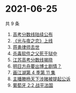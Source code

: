 # 2021-06-25

共 9 条

<!-- BEGIN -->
<!-- 最后更新时间 Fri Jun 25 2021 04:06:53 GMT+0800 (China Standard Time) -->

1. [高考分数线陆续公布](https://www.zhihu.com/search?q=高考分数线)
2. [《光与夜之恋》上线](https://www.zhihu.com/search?q=光与夜之恋)
3. [蒋勇律师去世](https://www.zhihu.com/search?q=蒋勇)
4. [杀毒软件之父死于狱中](https://www.zhihu.com/search?q=杀毒软件之父)
5. [江苏高考分数线揭晓](https://www.zhihu.com/search?q=江西高考)
6. [明日方舟要出博士剧情？](https://www.zhihu.com/search?q=明日方舟)
7. [画江湖第 4 季第 11 集](https://www.zhihu.com/search?q=画江湖之不良人)
8. [主播滕杨天下涉赌被提起公诉](https://www.zhihu.com/search?q=滕杨天下)
9. [葡萄牙 2:2 战平法国](https://www.zhihu.com/search?q=葡萄牙队)

<!-- END -->
